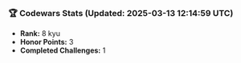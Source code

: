 ### 🏆 Codewars Stats (Updated: 2025-03-13 12:14:59 UTC)

- **Rank:** 8 kyu
- **Honor Points:** 3
- **Completed Challenges:** 1
